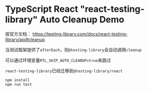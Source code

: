 TypeScript React "react-testing-library" Auto Cleanup Demo
==========================================================

按官方文档：
https://testing-library.com/docs/react-testing-library/api#cleanup

当测试框架提供了`afterEach`，则`@testing-library`会自动调用`cleanup`

可以通过环境变量`RTL_SKIP_AUTO_CLEANUP=true`来跳过

`react-testing-library`已经迁移到`@testing-library/react`

```
npm install
npm run test
```
